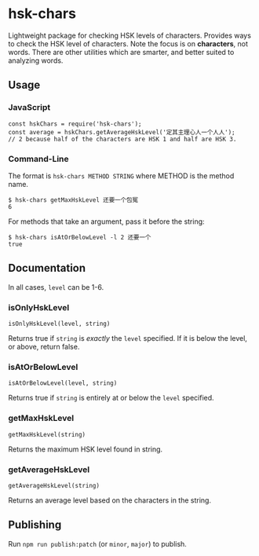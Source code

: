 # hsk-chars

Lightweight package for checking HSK levels of characters. Provides ways to check the HSK level of characters. Note the focus is on **characters**, not words. There are other utilities which are smarter, and better suited to analyzing words.

## Usage

### JavaScript
```
const hskChars = require('hsk-chars');
const average = hskChars.getAverageHskLevel('定其主理心人一个人人');
// 2 because half of the characters are HSK 1 and half are HSK 3.
```

### Command-Line

The format is `hsk-chars METHOD STRING` where METHOD is the method name.
```
$ hsk-chars getMaxHskLevel 还要一个包冤
6
```

For methods that take an argument, pass it before the string:
```
$ hsk-chars isAtOrBelowLevel -l 2 还要一个
true
```


## Documentation

In all cases, `level` can be 1-6.

### isOnlyHskLevel

```
isOnlyHskLevel(level, string)
```

Returns true if `string` is *exactly* the `level` specified. If it is below the level, or above, return false.

### isAtOrBelowLevel

```
isAtOrBelowLevel(level, string)
```

Returns true if `string` is entirely at or below the `level` specified.


### getMaxHskLevel

```
getMaxHskLevel(string)
```

Returns the maximum HSK level found in string.

### getAverageHskLevel

```
getAverageHskLevel(string)
```

Returns an average level based on the characters in the string.

## Publishing

Run `npm run publish:patch` (or `minor`, `major`) to publish.
